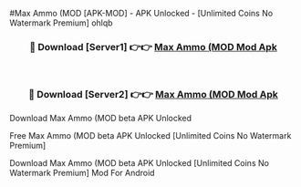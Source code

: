 #Max Ammo (MOD [APK-MOD] - APK Unlocked - [Unlimited Coins No Watermark Premium] ohlqb



<div align="center">

<h3>🔴 Download [Server1] 👉👉 <a href="https://momento.my/?title=Max_Ammo_(MOD">Max Ammo (MOD Mod Apk</a></h3><br>

<h3>🔴 Download [Server2] 👉👉 <a href="https://momento.my/?title=Max_Ammo_(MOD">Max Ammo (MOD Mod Apk</a></h3>
</div>



Download Max Ammo (MOD beta APK Unlocked

Free Max Ammo (MOD beta APK Unlocked [Unlimited Coins No Watermark Premium]

Download Max Ammo (MOD beta APK Unlocked [Unlimited Coins No Watermark Premium] Mod For Android
